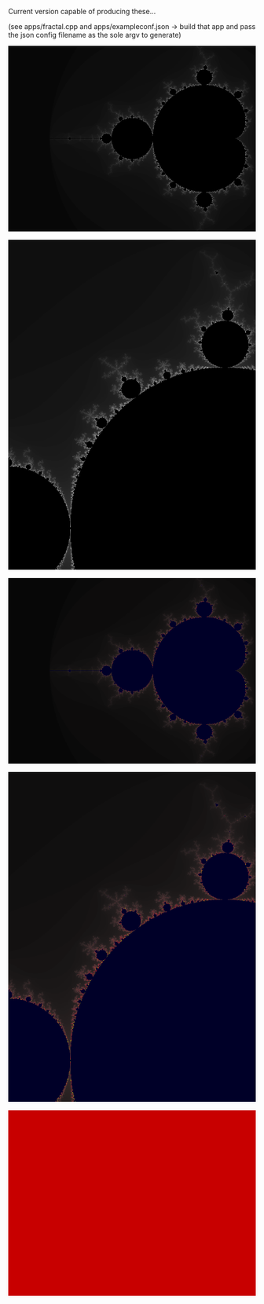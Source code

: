 Current version capable of producing these...

(see apps/fractal.cpp and apps/exampleconf.json -> build that app and pass the json config filename as the sole argv to generate)

![Image 1 of an example fractal](/black_and_white.bmp?raw=true "Black and white landscape orientation.")

![Image 2 of an example fractal](/black_and_white_2.bmp?raw=true "Black and white portrait orientation.")

![Image 3 of an example fractal](/red_and_blue.bmp?raw=true "Red and blue landscape orientation.")

![Image 4 of an example fractal](/red_and_blue_2.bmp?raw=true "Red and blue portrait orientation.")

![Image 5 of exemplary modern art](/solid_red.bmp?raw=true "Solid red.")